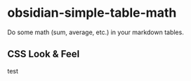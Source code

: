 # obsidian-simple-table-math
Do some math (sum, average, etc.) in your markdown tables.

## CSS Look & Feel

test
